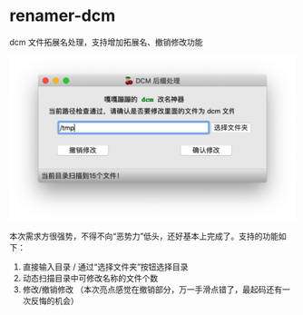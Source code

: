 # renamer-dcm
 dcm 文件拓展名处理，支持增加拓展名、撤销修改功能

![样图](demo.jpg)


本次需求方很强势，不得不向“恶势力”低头，还好基本上完成了。支持的功能如下：

1. 直接输入目录 / 通过“选择文件夹”按钮选择目录
2. 动态扫描目录中可修改名称的文件个数
3. 修改/撤销修改 （本次亮点感觉在撤销部分，万一手滑点错了，最起码还有一次反悔的机会）

